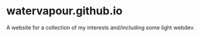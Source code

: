# watervapour.github.io
A website for a collection of my interests and/including some light webdev.
